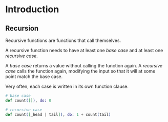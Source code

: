 # Introduction

## Recursion

Recursive functions are functions that call themselves.

A recursive function needs to have at least one _base case_ and at least one _recursive case_.

A _base case_ returns a value without calling the function again. A _recursive case_ calls the function again, modifying the input so that it will at some point match the base case.

Very often, each case is written in its own function clause.

```elixir
# base case
def count([]), do: 0

# recursive case
def count([_head | tail]), do: 1 + count(tail)
```
